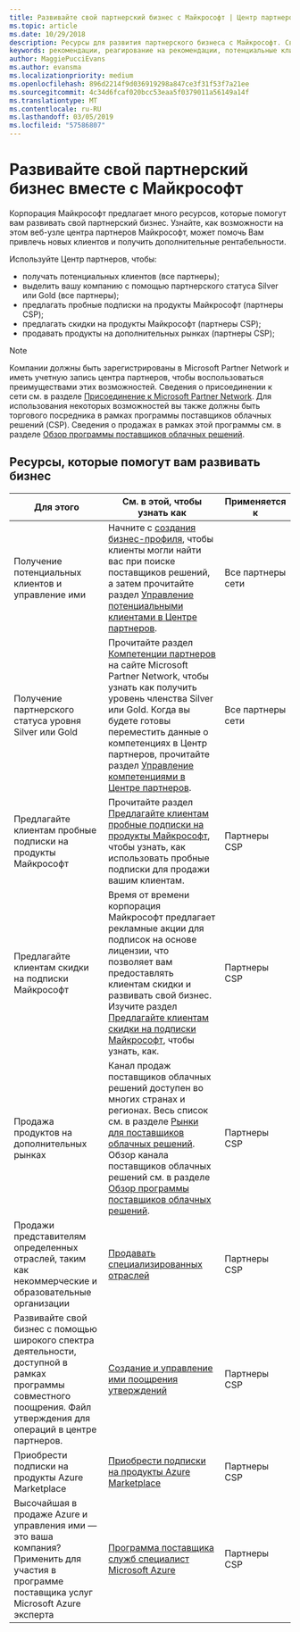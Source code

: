 ```yaml
---
title: Развивайте свой партнерский бизнес с Майкрософт | Центр партнеров
ms.topic: article
ms.date: 10/29/2018
description: Ресурсы для развития партнерского бизнеса с Майкрософт. Сведения о получении потенциальных клиентов (рекомендаций) от Майкрософт.
keywords: рекомендации, реагирование на рекомендации, потенциальные клиенты, возможные клиенты, маркетинговый профиль, бизнес-профиль, развития вашего бизнеса, бизнес-возможности, компетенции, членство уровня silver, членство уровня gold, пробные версии, расширение рынка, национальное облако
author: MaggiePucciEvans
ms.author: evansma
ms.localizationpriority: medium
ms.openlocfilehash: 896d2214f9d036919298a847ce3f31f53f7a21ee
ms.sourcegitcommit: 4c34d6fcaf020bcc53eaa5f0379011a56149a14f
ms.translationtype: MT
ms.contentlocale: ru-RU
ms.lasthandoff: 03/05/2019
ms.locfileid: "57586807"
---
```

# <a name="grow-your-microsoft-partner-business"></a>Развивайте свой партнерский бизнес вместе с Майкрософт 

Корпорация Майкрософт предлагает много ресурсов, которые помогут вам развивать свой партнерский бизнес. Узнайте, как возможности на этом веб-узле центра партнеров Майкрософт, может помочь Вам привлечь новых клиентов и получить дополнительные рентабельности.

Используйте Центр партнеров, чтобы:

- получать потенциальных клиентов (все партнеры);
- выделить вашу компанию с помощью партнерского статуса Silver или Gold (все партнеры);
- предлагать пробные подписки на продукты Майкрософт (партнеры CSP);
- предлагать скидки на продукты Майкрософт (партнеры CSP);
- продавать продукты на дополнительных рынках (партнеры CSP);

> [!NOTE]  
> Компании должны быть зарегистрированы в Microsoft Partner Network и иметь учетную запись центра партнеров, чтобы воспользоваться преимуществами этих возможностей. Сведения о присоединении к сети см. в разделе [Присоединение к Microsoft Partner Network](mpn-overview.md). Для использования некоторых возможностей вы также должны быть торгового посредника в рамках программы поставщиков облачных решений (CSP). Сведения о продажах в рамках этой программы см. в разделе [Обзор программы поставщиков облачных решений](csp-overview.md).

## <a name="resources-to-help-your-business-grow"></a>Ресурсы, которые помогут вам развивать бизнес

|  **Для этого**  |  **См. в этой, чтобы узнать как**  |  **Применяется к**  |
|--------------|-----------|--------------
| Получение потенциальных клиентов и управление ими | Начните с [создания бизнес-профиля](create-a-marketing-profile.md), чтобы клиенты могли найти вас при поиске поставщиков решений, а затем прочитайте раздел [Управление потенциальными клиентами в Центре партнеров](responding-to-referrals.md). | Все партнеры сети |
| Получение партнерского статуса уровня Silver или Gold | Прочитайте раздел [Компетенции партнеров](https://partner.microsoft.com/membership/competencies) на сайте Microsoft Partner Network, чтобы узнать как получить уровень членства Silver или Gold. Когда вы будете готовы переместить данные о компетенциях в Центр партнеров, прочитайте раздел [Управление компетенциями в Центре партнеров](competencies.md). | Все партнеры сети |
| Предлагайте клиентам пробные подписки на продукты Майкрософт | Прочитайте раздел [Предлагайте клиентам пробные подписки на продукты Майкрософт](offer-your-customers-trials-of-microsoft-products.md), чтобы узнать, как использовать пробные подписки для продажи вашим клиентам.| Партнеры CSP |
| Предлагайте клиентам скидки на подписки Майкрософт | Время от времени корпорация Майкрософт предлагает рекламные акции для подписок на основе лицензии, что позволяет вам предоставлять клиентам скидки и развивать свой бизнес. Изучите раздел [Предлагайте клиентам скидки на подписки Майкрософт](promotions.md), чтобы узнать, как. | Партнеры CSP |
| Продажа продуктов на дополнительных рынках | Канал продаж поставщиков облачных решений доступен во многих странах и регионах. Весь список см. в разделе [Рынки для поставщиков облачных решений](agreements.md). Обзор канала поставщиков облачных решений см. в разделе [Обзор программы поставщиков облачных решений](csp-overview.md).  | Партнеры CSP |
Продажи представителям определенных отраслей, таким как некоммерческие и образовательные организации|[Продавать специализированных отраслей](get-special-pricing-for-offers.md)|Партнеры CSP|
|Развивайте свой бизнес с помощью широкого спектра деятельности, доступной в рамках программы совместного поощрения. Файл утверждения для операций в центре партнеров.| [Создание и управление ими поощрения утверждений](create-incentives-claims.md)|Партнеры CSP|
|Приобрести подписки на продукты Azure Marketplace|[Приобрести подписки на продукты Azure Marketplace](sell-marketplace-products.md)|Партнеры CSP|
|Высочайшая в продаже Azure и управления ими — это ваша компания? Применить для участия в программе поставщика услуг Microsoft Azure эксперта|[Программа поставщика служб специалист Microsoft Azure](azure-expert-msp.md)|Партнеры CSP|
